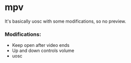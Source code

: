 # mpv

It's basically uosc with some modifications, so no preview.

### Modifications:

- Keep open after video ends
- Up and down controls volume
- uosc
